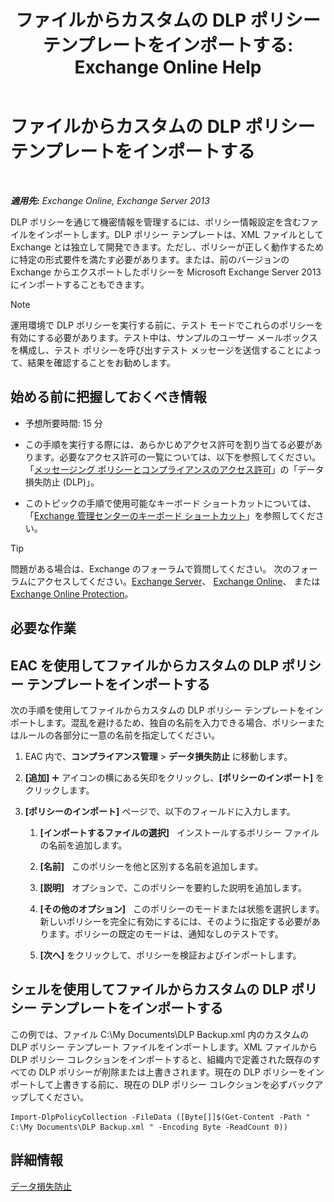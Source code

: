 ﻿---
title: 'ファイルからカスタムの DLP ポリシー テンプレートをインポートする: Exchange Online Help'
TOCTitle: ファイルからカスタムの DLP ポリシー テンプレートをインポートする
ms:assetid: 83f49dbd-f9b1-498e-b548-1529c5e1ccdb
ms:mtpsurl: https://technet.microsoft.com/ja-jp/library/JJ150531(v=EXCHG.150)
ms:contentKeyID: 48269054
ms.date: 05/22/2018
mtps_version: v=EXCHG.150
ms.translationtype: HT
---

# ファイルからカスタムの DLP ポリシー テンプレートをインポートする

 

_**適用先:** Exchange Online, Exchange Server 2013_

DLP ポリシーを通じて機密情報を管理するには、ポリシー情報設定を含むファイルをインポートします。DLP ポリシー テンプレートは、XML ファイルとして Exchange とは独立して開発できます。ただし、ポリシーが正しく動作するために特定の形式要件を満たす必要があります。または、前のバージョンの Exchange からエクスポートしたポリシーを Microsoft Exchange Server 2013 にインポートすることもできます。


> [!NOTE]
> 運用環境で DLP ポリシーを実行する前に、テスト モードでこれらのポリシーを有効にする必要があります。テスト中は、サンプルのユーザー メールボックスを構成し、テスト ポリシーを呼び出すテスト メッセージを送信することによって、結果を確認することをお勧めします。



## 始める前に把握しておくべき情報

  - 予想所要時間: 15 分

  - この手順を実行する際には、あらかじめアクセス許可を割り当てる必要があります。必要なアクセス許可の一覧については、以下を参照してください。「[メッセージング ポリシーとコンプライアンスのアクセス許可](messaging-policy-and-compliance-permissions-exchange-2013-help.md)」の「データ損失防止 (DLP)」。

  - このトピックの手順で使用可能なキーボード ショートカットについては、「[Exchange 管理センターのキーボード ショートカット](keyboard-shortcuts-in-the-exchange-admin-center-exchange-online-protection-help.md)」を参照してください。


> [!TIP]
> 問題がある場合は、Exchange のフォーラムで質問してください。 次のフォーラムにアクセスしてください。<A href="https://go.microsoft.com/fwlink/p/?linkid=60612">Exchange Server</A>、 <A href="https://go.microsoft.com/fwlink/p/?linkid=267542">Exchange Online</A>、 または <A href="https://go.microsoft.com/fwlink/p/?linkid=285351">Exchange Online Protection</A>。



## 必要な作業

## EAC を使用してファイルからカスタムの DLP ポリシー テンプレートをインポートする

次の手順を使用してファイルからカスタムの DLP ポリシー テンプレートをインポートします。混乱を避けるため、独自の名前を入力できる場合、ポリシーまたはルールの各部分に一意の名前を指定してください。

1.  EAC 内で、**コンプライアンス管理** \> **データ損失防止** に移動します。

2.  **\[追加\]** ![\[追加\] アイコン](images/JJ218640.c1e75329-d6d7-4073-a27d-498590bbb558(EXCHG.150).gif "[追加] アイコン") アイコンの横にある矢印をクリックし、**\[ポリシーのインポート\]** をクリックします。

3.  **\[ポリシーのインポート\]** ページで、以下のフィールドに入力します。
    
    1.  **\[インポートするファイルの選択\]**   インストールするポリシー ファイルの名前を追加します。
    
    2.  **\[名前\]**   このポリシーを他と区別する名前を追加します。
    
    3.  **\[説明\]**   オプションで、このポリシーを要約した説明を追加します。
    
    4.  **\[その他のオプション\]**   このポリシーのモードまたは状態を選択します。新しいポリシーを完全に有効にするには、そのように指定する必要があります。ポリシーの既定のモードは、通知なしのテストです。
    
    5.  **\[次へ\]** をクリックして、ポリシーを検証およびインポートします。

## シェルを使用してファイルからカスタムの DLP ポリシー テンプレートをインポートする

この例では、ファイル C:\\My Documents\\DLP Backup.xml 内のカスタムの DLP ポリシー テンプレート ファイルをインポートします。XML ファイルから DLP ポリシー コレクションをインポートすると、組織内で定義された既存のすべての DLP ポリシーが削除または上書きされます。現在の DLP ポリシーをインポートして上書きする前に、現在の DLP ポリシー コレクションを必ずバックアップしてください。

    Import-DlpPolicyCollection -FileData ([Byte[]]$(Get-Content -Path " C:\My Documents\DLP Backup.xml " -Encoding Byte -ReadCount 0))

## 詳細情報

[データ損失防止](technical-overview-of-dlp-data-loss-prevention-in-exchange.md)

